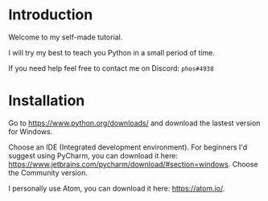 # Introduction

Welcome to my self-made tutorial.

I will try my best to teach you Python in a small period of time.

If you need help feel free to contact me on Discord: `phos#4938`

# Installation

Go to https://www.python.org/downloads/ and download the lastest version for Windows.

Choose an IDE (Integrated development environment). For beginners I'd suggest using PyCharm, you can download it here: https://www.jetbrains.com/pycharm/download/#section=windows. Choose the Community version.

I personally use Atom, you can download it here: https://atom.io/.
